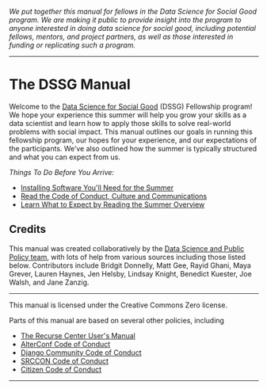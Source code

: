 _We put together this manual for fellows in the Data Science for Social Good program. We are making it public to provide insight into the program to anyone interested in doing data science for social good, including potential fellows, mentors, and project partners, as well as those interested in funding or replicating such a program._
________________
# The DSSG Manual
Welcome to the [Data Science for Social Good](https://www.dssgfellowship.org/) (DSSG) Fellowship program! We hope your experience this summer will help you grow your skills as a data scientist and learn how to apply those skills to solve real-world problems with social impact. This manual outlines our goals in running this fellowship program, our hopes for your experience, and our expectations of the participants. We’ve also outlined how the summer is typically structured and what you can expect from us.

*Things To Do Before You Arrive:*

- [Installing Software You'll Need for the Summer](/curriculum/setup/software-setup/) 
- [Read the Code of Conduct, Culture and Communications](conduct-culture-and-communications/)
- [Learn What to Expect by Reading the Summer Overview](summer-overview/)

## Credits
This manual was created collaboratively by the [Data Science and Public Policy team](http://www.datasciencepublicpolicy.org/), with lots of help from various sources including those listed below. Contributors include Bridgit Donnelly, Matt Gee, Rayid Ghani, Maya Grever, Lauren Haynes, Jen Helsby, Lindsay Knight, Benedict Kuester, Joe Walsh, and Jane Zanzig.

________________________
This manual is licensed under the Creative Commons Zero license.

Parts of this manual are based on several other policies, including

- [The Recurse Center User's Manual](https://www.recurse.com/manual)
- [AlterConf Code of Conduct](http://www.alterconf.com/code-of-conduct)
- [Django Community Code of Conduct](https://www.djangoproject.com/conduct/)
- [SRCCON Code of Conduct](http://srccon.org/conduct/)
- [Citizen Code of Conduct](http://citizencodeofconduct.org/)

________________________

